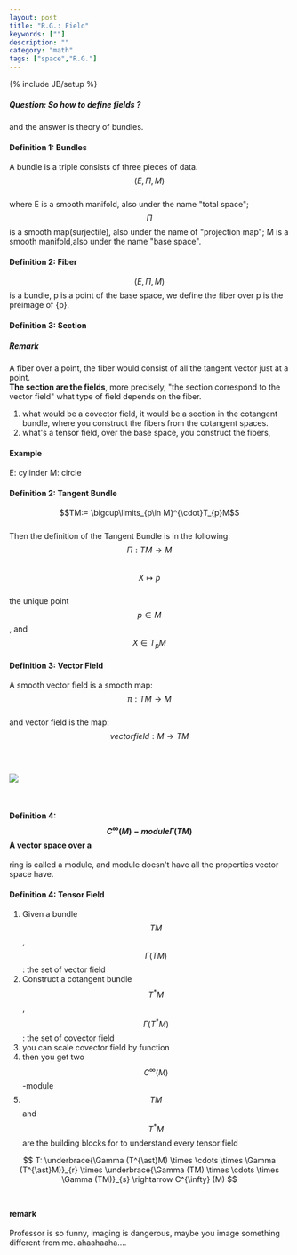 ```yaml
---
layout: post
title: "R.G.: Field"
keywords: [""]
description: ""
category: "math"
tags: ["space","R.G."]
---
```

{% include JB/setup %}


##### Question: So how to define fields ?
and the answer is theory of bundles.

#### Definition 1: Bundles 
A bundle is a triple consists of three pieces of
data. <br /> $$(E,\Pi,M)$$ <br /> where E is a smooth manifold, also under the
name "total space"; $$\Pi$$ is a smooth map(surjectile), also under the name of
"projection map"; M is a smooth manifold,also under the name "base space".

#### Definition 2: Fiber
$$(E,\Pi,M)$$ is a bundle, p is a point of the base space, we define the fiber
over p is the preimage of {p}. 

#### Definition 3: Section 

##### Remark
A fiber over a point, the fiber would consist of all the tangent vector just at
a point. <br /> **The section are the fields**, more precisely, "the section
correspond to the vector field"  what type of field depends on the fiber. <br />
1. what would be a covector field, it would be a section in the cotangent
   bundle, where you construct the fibers from the cotangent spaces.
2. what's a tensor field, over the base space, you construct the fibers,  



#### Example
E: cylinder M: circle 

#### Definition 2: Tangent Bundle
$$TM:= \bigcup\limits_{p\in M}^{\cdot}T_{p}M$$ <br />
Then the definition of the Tangent Bundle is in the following: <br />
$$\Pi : TM \rightarrow M$$ <br />
$$X \mapsto p$$ <br />
the unique point $$p \in M$$, and $$X \in T_{p}M$$

#### Definition 3: Vector Field
A smooth vector field is a smooth map:<br />
$$\pi : TM \rightarrow M$$ <br />
and vector field is the map:
$$vector field : M \rightarrow TM$$ <br />
<br />
<br />
<img src="{{IMAGE_PATH}}/riemann-geometry-field.png">

<br />

#### Definition 4:$$C^{\infty}(M)-module \Gamma (TM)$$ A vector space over a
ring is called a module, and module doesn't have all the properties vector space
have.  

#### Definition 4: Tensor Field
1. Given a bundle $$TM$$, $$\Gamma (TM)$$ : the set of vector field
2. Construct a cotangent bundle $$T^{\ast}M$$, $$\Gamma (T^{\ast}M)$$ : the set
   of covector field
3. you can scale covector field by function
4. then you get two $$C^{\infty}(M)$$-module
5. $$TM$$ and $$T^{\ast}M$$ are the building blocks for to understand every
   tensor field


$$ T: \underbrace{\Gamma (T^{\ast}M) \times \cdots \times \Gamma
(T^{\ast}M)}_{r} \times \underbrace{\Gamma (TM) \times \cdots \times \Gamma
(TM)}_{s} \rightarrow  C^{\infty} (M) $$ <br />


#### remark
Professor is so funny, imaging is dangerous, maybe you image something different
from me. ahaahaaha.... <br />
